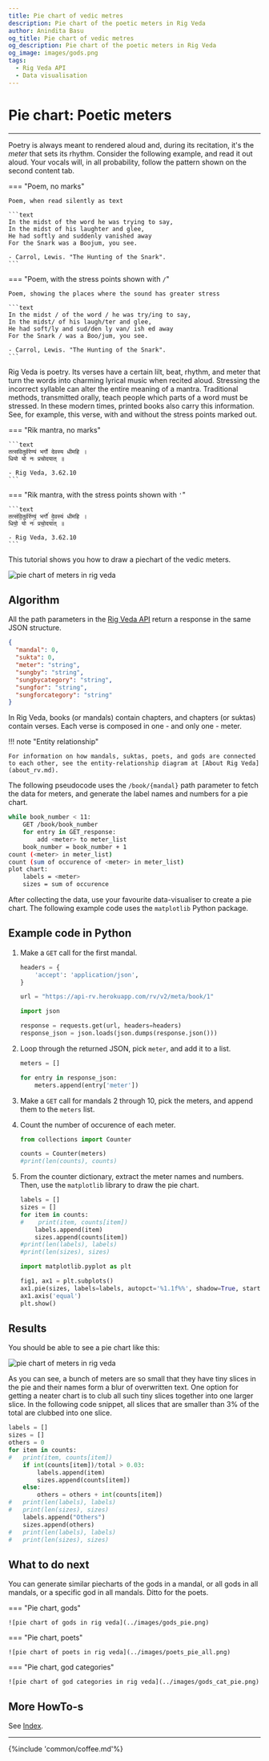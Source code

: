 ```yaml
---
title: Pie chart of vedic metres
description: Pie chart of the poetic meters in Rig Veda
author: Anindita Basu
og_title: Pie chart of vedic metres
og_description: Pie chart of the poetic meters in Rig Veda
og_image: images/gods.png
tags:
  - Rig Veda API
  - Data visualisation
---
```


# Pie chart: Poetic meters

<hr/>

Poetry is always meant to rendered aloud and, during its recitation, it's the _meter_ that sets its rhythm. Consider the following example, and read it out aloud. Your vocals will, in all probability, follow the pattern shown on the second content tab. 

=== "Poem, no marks"

    Poem, when read silently as text

    ```text
    In the midst of the word he was trying to say,
    In the midst of his laughter and glee,
    He had softly and suddenly vanished away
    For the Snark was a Boojum, you see.

    - Carrol, Lewis. "The Hunting of the Snark".
    ```

=== "Poem, with the stress points shown with `/`"

    Poem, showing the places where the sound has greater stress 

    ```text
    In the midst / of the word / he was try/ing to say,
    In the midst/ of his laugh/ter and glee,
    He had soft/ly and sud/den ly van/ ish ed away
    For the Snark / was a Boo/jum, you see.

    - Carrol, Lewis. "The Hunting of the Snark".
    ```

Rig Veda is poetry. Its verses have a certain lilt, beat, rhythm, and meter that turn the words into charming lyrical music when recited aloud. Stressing the incorrect syllable can alter the entire meaning of a mantra. Traditional methods, transmitted orally, teach people which parts of a word must be stressed. In these modern times, printed books also carry this information.  See, for example, this verse, with and without the stress points marked out.

=== "Rik mantra, no marks"

    ```text
    तत्सवितुर्वरेण्यं भर्गो देवस्य धीमहि ।
    धियो यो नः प्रचोदयात् ॥

    - Rig Veda, 3.62.10
    ```

=== "Rik mantra, with the stress points shown with `'`"

    ```text
    तत्स॑वि॒तुर्वरे॑ण्यं॒ भर्गो॑ दे॒वस्य॑ धीमहि ।
    धियो॒ यो नः॑ प्रचो॒दया॑त् ॥
    
	- Rig Veda, 3.62.10
    ```

This tutorial shows you how to draw a piechart of the vedic meters.

![pie chart of meters in rig veda](../images/meters_pie.png)

## Algorithm

All the path parameters in the [Rig Veda API](api_rv.md) return a response in the same JSON structure.

```json
{
  "mandal": 0,
  "sukta": 0,
  "meter": "string",
  "sungby": "string",
  "sungbycategory": "string",
  "sungfor": "string",
  "sungforcategory": "string"
}
```

In Rig Veda, books (or mandals) contain chapters, and chapters (or suktas) contain verses. Each verse is composed in one - and only one - meter.

!!! note "Entity relationship"

    For information on how mandals, suktas, poets, and gods are connected to each other, see the entity-relationship diagram at [About Rig Veda](about_rv.md).

The following pseudocode uses the `/book/{mandal}` path parameter to fetch the data for meters, and generate the label names and numbers for a pie chart.

```bash
while book_number < 11:
	GET /book/book_number
	for entry in GET_response:
		add <meter> to meter_list
	book_number = book_number + 1
count (<meter> in meter_list)
count (sum of occurence of <meter> in meter_list)
plot chart:
	labels = <meter>
	sizes = sum of occurence
```

After collecting the data, use your favourite data-visualiser to create a pie chart. The following example code uses the `matplotlib` Python package.

## Example code in Python

1.  Make a `GET` call for the first mandal.

    ```python
	headers = {
	    'accept': 'application/json',
	}

	url = "https://api-rv.herokuapp.com/rv/v2/meta/book/1"

	import json
	
	response = requests.get(url, headers=headers)
	response_json = json.loads(json.dumps(response.json()))
	```

1.  Loop through the returned JSON, pick `meter`, and add it to a list.

    ```python
	meters = []
	
	for entry in response_json:
		meters.append(entry['meter'])
	```

1.  Make a `GET` call for mandals 2 through 10, pick the meters, and append them to the `meters` list.
1.  Count the number of occurence of each meter.

    ```python
	from collections import Counter
	
	counts = Counter(meters)
	#print(len(counts), counts)
	```
	
1.  From the counter dictionary, extract the meter names and numbers. Then, use the `matplotlib` library to draw the pie chart.

    ```python
	labels = []
	sizes = []
	for item in counts:
	#    print(item, counts[item])
	    labels.append(item)
	    sizes.append(counts[item])
	#print(len(labels), labels)
	#print(len(sizes), sizes)
	
	import matplotlib.pyplot as plt

	fig1, ax1 = plt.subplots()
	ax1.pie(sizes, labels=labels, autopct='%1.1f%%', shadow=True, startangle=90)
	ax1.axis('equal')
	plt.show()
	```

## Results

You should be able to see a pie chart like this:

![pie chart of meters in rig veda](../images/meters_pie_all.png)

As you can see, a bunch of meters are so small that they have tiny slices in the pie and their names form a blur of overwritten text. One option for getting a neater chart is to club all such tiny slices together into one larger slice. In the following code snippet, all slices that are smaller than 3% of the total are clubbed into one slice.

```python
labels = []
sizes = []
others = 0
for item in counts:
#	print(item, counts[item])
	if int(counts[item])/total > 0.03:
	    labels.append(item)
	    sizes.append(counts[item])
	else:
	    others = others + int(counts[item])
#	print(len(labels), labels)
#	print(len(sizes), sizes)
	labels.append("Others")
	sizes.append(others)
#	print(len(labels), labels)
#	print(len(sizes), sizes)
```
	
## What to do next

You can generate similar piecharts of the gods in a mandal, or all gods in all mandals, or a specific god in all mandals. Ditto for the poets.

=== "Pie chart, gods"

    ![pie chart of gods in rig veda](../images/gods_pie.png)

=== "Pie chart, poets"

    ![pie chart of poets in rig veda](../images/poets_pie_all.png)

=== "Pie chart, god categories"

    ![pie chart of god categories in rig veda](../images/gods_cat_pie.png)

## More HowTo-s

See [Index](tags.md).

<hr/>

{%include 'common/coffee.md'%}
